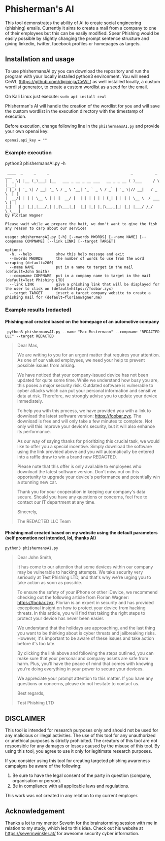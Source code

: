 # Phisherman's AI
This tool demonstrates the ability of AI to create social engineering (phishing) emails.
Currently it aims to create a mail from a company to one of their employees but this can be easily modified.
Spear Phishing would be easily possible by slightly changing the prompt sentence structure and giving linkedin, twitter, facebook profiles or homepages as targets.

## Installation and usage

To use phishermansAI.py you can download the repository and run the program with your locally installed python3 environment.
You will need CeWL (https://github.com/digininja/CeWL) as well installed locally, a custom wordlist generator, to create a custom wordlist as a seed for the email.

On Kali Linux just execute:
``` sudo apt install cewl ``` 

Phisherman's AI will handle the creation of the wordlist for you and will save the custom wordlist in the execution directory with the timestamp of execution.

Before execution, change following line in the ```phishermansAI.py``` and provide your own openai key:

```openai.api_key = ""```

### Example execution
python3 phishermansAI.py -h
```
 ____  _     _     _                                     _          _    ___ 
|  _ \| |__ (_)___| |__   ___ _ __ _ __ ___   __ _ _ __ ( )___     / \  |_ _|
| |_) | '_ \| / __| '_ \ / _ \ '__| '_ ` _ \ / _` | '_ \|// __|   / _ \  | | 
|  __/| | | | \__ \ | | |  __/ |  | | | | | | (_| | | | | \__ \  / ___ \ | | 
|_|   |_| |_|_|___/_| |_|\___|_|  |_| |_| |_|\__,_|_| |_| |___/ /_/   \_\___|
by Florian Wagner

Please wait while we prepare the bait, we don't want to give the fish any reason to carp about our service!

usage: phishermansAI.py [-h] [--mwords MWORDS] [--name NAME] [--compname COMPNAME] [--link LINK] [--target TARGET]

options:
  -h, --help           show this help message and exit
  --mwords MWORDS      the number of words to use from the word scraping (default=200)
  --name NAME          put in a name to target in the mail (default=John Smith)
  --compname COMPNAME  put in a company name to target in the mail (default=Test Phishing LTD)
  --link LINK          give a phishing link that will be displayed for the user to click on (default=https://foobar.zyx)
  --target TARGET      insert a target company website to create a phishing mail for (default=florianwagner.me)
```

### Example results (redacted)

#### Phishing mail created based on the homepage of an automotive company
``` python3 phishermansAI.py --name "Max Mustermann" --compname "REDACTED LLC" --target REDACTED```

> Dear Max,
> 
> We are writing to you for an urgent matter that requires your attention. As one of our valued employees, we need your help to prevent possible issues from arising.
>
> We have noticed that your company-issued device has not been updated for quite some time. While we understand how busy you are, this poses a major security risk. Outdated software is vulnerable to cyber attacks which can put your personal information and sensitive data at risk. Therefore, we strongly advise you to update your device immediately.
>
> To help you with this process, we have provided you with a link to download the latest software version: https://foobar.zyx. The download is free and will only take a few minutes to complete. Not only will this improve your device's security, but it will also enhance its performance.
>
> As our way of saying thanks for prioritizing this crucial task, we would like to offer you a special incentive. Simply download the software using the link provided above and you will automatically be entered into a raffle draw to win a brand new REDACTED.
>
> Please note that this offer is only available to employees who download the latest software version. Don't miss out on this opportunity to upgrade your device's performance and potentially win a stunning new car.
> 
> Thank you for your cooperation in keeping our company's data secure. Should you have any questions or concerns, feel free to contact our IT department at any time.
> 
> Sincerely,
> 
> The REDACTED LLC Team

#### Phishing mail created based on my website using the default parameters (self promotion not intended, lol, thanks AI)
``` python3 phishermansAI.py ```


> Dear John Smith,
> 
> It has come to our attention that some devices within our company may be vulnerable to hacking attempts. We take security very seriously at Test Phishing LTD, and that's why we're urging you to take action as soon as possible.
>  
> To ensure the safety of your iPhone or other iDevice, we recommend checking out the following article from Florian Wagner: https://foobar.zyx. Florian is an expert in security and has provided exceptional insight on how to protect your device from hacking threats. In this article, you will find that taking the right steps to protect your device has never been easier.
>  
> We understand that the holidays are approaching, and the last thing you want to be thinking about is cyber threats and jailbreaking risks. However, it's important to be aware of these issues and take action before it's too late.
>   
> By clicking the link above and following the steps outlined, you can make sure that your personal and company assets are safe from harm. Plus, you'll have the peace of mind that comes with knowing you're doing everything in your power to secure your devices.
>   
> We appreciate your prompt attention to this matter. If you have any questions or concerns, please do not hesitate to contact us.
>   
> Best regards,
> 
> Test Phishing LTD
 
## DISCLAIMER 
This tool is intended for research purposes only and should not be used for any malicious or illegal activities. The use of this tool for any unauthorized or unethical purposes is strictly prohibited. The creators of this tool are not responsible for any damages or losses caused by the misuse of this tool. By using this tool, you agree to use it only for legitimate research purposes. 

If you consider using this tool for creating targeted phishing awareness campaigns be aware of the following: 
1. Be sure to have the legal consent of the party in question (company, organisation or person). 
2. Be in compliance with all applicable laws and regulations.

This work was not created in any relation to my current employer.

## Acknowledgement

Thanks a lot to my mentor Severin for the brainstorming session with me in relation to my study, which led to this idea.
Check out his website at https://severinwinkler.at/ for awesome security cyber information. 
